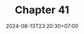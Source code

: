 ---
weight: 5900
title: "Chapter 41"
description: "Reactive Programming"
icon: "article"
date: "2024-08-13T23:20:30+07:00"
lastmod: "2024-08-13T23:20:30+07:00"
draft: false
toc: true
---